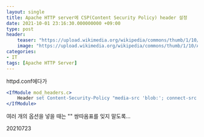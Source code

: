 ```yaml
---
layout: single
title: Apache HTTP server에 CSP(Content Security Policy) header 설정
date: 2021-10-01 23:16:30.000000000 +09:00
type: post
header:
    teaser: "https://upload.wikimedia.org/wikipedia/commons/thumb/1/10/Apache_HTTP_server_logo_%282019-present%29.svg/1200px-Apache_HTTP_server_logo_%282019-present%29.svg.png"
    image: "https://upload.wikimedia.org/wikipedia/commons/thumb/1/10/Apache_HTTP_server_logo_%282019-present%29.svg/1200px-Apache_HTTP_server_logo_%282019-present%29.svg.png"
categories:
- IT
tags: [Apache HTTP Server]
---
```


httpd.conf에다가

```apache
<IfModule mod_headers.c>
	Header set Content-Security-Policy "media-src 'blob:'; connect-src 'self' '*.yourdomain.com'; script-src 'self';"
</IfModule>
```

여러 개의 옵션을 넣을 때는 "" 쌍따옴표를 잊지 말도록...

20210723
